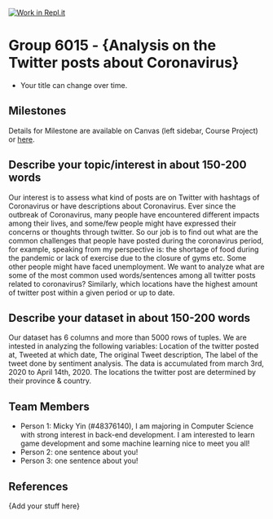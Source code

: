 [![Work in Repl.it](https://classroom.github.com/assets/work-in-replit-14baed9a392b3a25080506f3b7b6d57f295ec2978f6f33ec97e36a161684cbe9.svg)](https://classroom.github.com/online_ide?assignment_repo_id=312412&assignment_repo_type=GroupAssignmentRepo)
# Group 6015 - {Analysis on the Twitter posts about Coronavirus}

- Your title can change over time.

## Milestones

Details for Milestone are available on Canvas (left sidebar, Course Project) or [here](https://firas.moosvi.com/courses/data301/project/milestone01.html).

## Describe your topic/interest in about 150-200 words

Our interest is to assess what kind of posts are on Twitter with hashtags of Coronavirus or have descriptions about Coronavirus. Ever since the outbreak of Coronavirus, many people have encountered different impacts among their lives, and some/few people might have expressed their concerns or thoughts through twitter. So our job is to find out what are the common challenges that people have posted during the coronavirus period, for example, speaking from my perspective is: the shortage of food during the pandemic or lack of exercise due to the closure of gyms etc. Some other people might have faced unemployment. We want to analyze what are some of the most common used words/sentences among all twitter posts related to coronavirus? Similarly, which locations have the highest amount of twitter post within a given period or up to date. 

## Describe your dataset in about 150-200 words

Our dataset has 6 columns and more than 5000 rows of tuples. We are intested in analyzing the following variables: Location of the twitter posted at, Tweeted at which date, The original Tweet description, The label of the tweet done by sentiment analysis. The data is accumulated from march 3rd, 2020 to April 14th, 2020. The locations the twitter post are determined by their province & country.  

## Team Members

- Person 1: Micky Yin (#48376140), I am majoring in Computer Science with strong interest in back-end development. I am interested to learn game development and some machine learning nice to meet you all! 
- Person 2: one sentence about you!
- Person 3: one sentence about you!

## References

{Add your stuff here}
